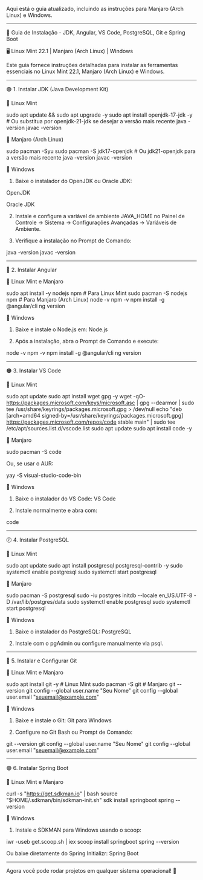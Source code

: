 Aqui está o guia atualizado, incluindo as instruções para Manjaro (Arch Linux) e Windows.


---

📌 Guia de Instalação - JDK, Angular, VS Code, PostgreSQL, Git e Spring Boot

🖥️ Linux Mint 22.1 | Manjaro (Arch Linux) | Windows

Este guia fornece instruções detalhadas para instalar as ferramentas essenciais no Linux Mint 22.1, Manjaro (Arch Linux) e Windows.


---

🟢 1. Instalar JDK (Java Development Kit)

🔹 Linux Mint

sudo apt update && sudo apt upgrade -y
sudo apt install openjdk-17-jdk -y  # Ou substitua por openjdk-21-jdk se desejar a versão mais recente
java -version
javac -version

🔹 Manjaro (Arch Linux)

sudo pacman -Syu
sudo pacman -S jdk17-openjdk  # Ou jdk21-openjdk para a versão mais recente
java -version
javac -version

🔹 Windows

1. Baixe o instalador do OpenJDK ou Oracle JDK:

OpenJDK

Oracle JDK



2. Instale e configure a variável de ambiente JAVA_HOME no Painel de Controle → Sistema → Configurações Avançadas → Variáveis de Ambiente.


3. Verifique a instalação no Prompt de Comando:



java -version
javac -version


---

🔵 2. Instalar Angular

🔹 Linux Mint e Manjaro

sudo apt install -y nodejs npm  # Para Linux Mint
sudo pacman -S nodejs npm       # Para Manjaro (Arch Linux)
node -v
npm -v
npm install -g @angular/cli
ng version

🔹 Windows

1. Baixe e instale o Node.js em: Node.js


2. Após a instalação, abra o Prompt de Comando e execute:



node -v
npm -v
npm install -g @angular/cli
ng version


---

🟠 3. Instalar VS Code

🔹 Linux Mint

sudo apt update
sudo apt install wget gpg -y
wget -qO- https://packages.microsoft.com/keys/microsoft.asc | gpg --dearmor | sudo tee /usr/share/keyrings/packages.microsoft.gpg > /dev/null
echo "deb [arch=amd64 signed-by=/usr/share/keyrings/packages.microsoft.gpg] https://packages.microsoft.com/repos/code stable main" | sudo tee /etc/apt/sources.list.d/vscode.list
sudo apt update
sudo apt install code -y

🔹 Manjaro

sudo pacman -S code

Ou, se usar o AUR:

yay -S visual-studio-code-bin

🔹 Windows

1. Baixe o instalador do VS Code: VS Code


2. Instale normalmente e abra com:



code


---

🕖 4. Instalar PostgreSQL

🔹 Linux Mint

sudo apt update
sudo apt install postgresql postgresql-contrib -y
sudo systemctl enable postgresql
sudo systemctl start postgresql

🔹 Manjaro

sudo pacman -S postgresql
sudo -iu postgres initdb --locale en_US.UTF-8 -D /var/lib/postgres/data
sudo systemctl enable postgresql
sudo systemctl start postgresql

🔹 Windows

1. Baixe o instalador do PostgreSQL: PostgreSQL


2. Instale com o pgAdmin ou configure manualmente via psql.




---

🔴 5. Instalar e Configurar Git

🔹 Linux Mint e Manjaro

sudo apt install git -y   # Linux Mint
sudo pacman -S git        # Manjaro
git --version
git config --global user.name "Seu Nome"
git config --global user.email "seuemail@example.com"

🔹 Windows

1. Baixe e instale o Git: Git para Windows


2. Configure no Git Bash ou Prompt de Comando:



git --version
git config --global user.name "Seu Nome"
git config --global user.email "seuemail@example.com"


---

🟣 6. Instalar Spring Boot

🔹 Linux Mint e Manjaro

curl -s "https://get.sdkman.io" | bash
source "$HOME/.sdkman/bin/sdkman-init.sh"
sdk install springboot
spring --version

🔹 Windows

1. Instale o SDKMAN para Windows usando o scoop:



iwr -useb get.scoop.sh | iex
scoop install springboot
spring --version

Ou baixe diretamente do Spring Initializr: Spring Boot


---

Agora você pode rodar projetos em qualquer sistema operacional! 🚀

